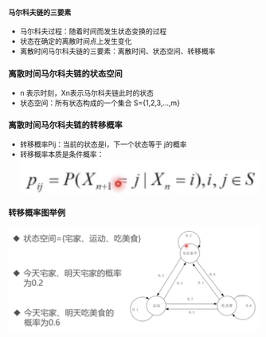 #### 马尔科夫链的三要素

* 马尔科夫过程：随着时间而发生状态变换的过程
* 状态在确定的离散时间点上发生变化
* 离散时间马尔科夫链的三要素：离散时间、状态空间、转移概率

### 离散时间马尔科夫链的状态空间

* n 表示时刻，Xn表示马尔科夫链此时的状态
* 状态空间：所有状态构成的一个集合 S={1,2,3,…,m}

### 离散时间马尔科夫链的转移概率

* 转移概率Pij：当前的状态是i，下一个状态等于 j的概率
* 转移概率本质是条件概率：![image-20230407212830209](%E7%A6%BB%E6%95%A3%E6%97%B6%E9%97%B4%E9%A9%AC%E5%B0%94%E7%A7%91%E5%A4%AB%E9%93%BE%E7%9A%84%E4%B8%89%E8%A6%81%E7%B4%A0.assets/image-20230407212830209.png)



### 转移概率图举例

![image-20230407212924119](%E7%A6%BB%E6%95%A3%E6%97%B6%E9%97%B4%E9%A9%AC%E5%B0%94%E7%A7%91%E5%A4%AB%E9%93%BE%E7%9A%84%E4%B8%89%E8%A6%81%E7%B4%A0.assets/image-20230407212924119.png)